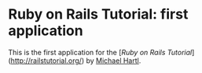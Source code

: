 # Ruby on Rails Tutorial: first application

This is the first application for the [*Ruby on Rails Tutorial*] (http://railstutorial.org/) by [Michael Hartl](http://michaelhartl.com/).
